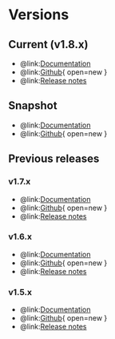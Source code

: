 # Versions

## Current (v1.8.x)
- @link:[Documentation](https://bluebrainnexus.io/docs/)
- @link:[Github](https://github.com/BlueBrain/nexus/tree/v1.8.x){ open=new }
- @link:[Release notes](https://bluebrainnexus.io/docs/releases/v1.8-release-notes.html)

## Snapshot
- @link:[Documentation](https://bluebrainnexus.io/snapshot/docs/)
- @link:[Github](https://github.com/BlueBrain/nexus){ open=new }

## Previous releases

### v1.7.x
- @link:[Documentation](https://bluebrainnexus.io/docs/)
- @link:[Github](https://github.com/BlueBrain/nexus/tree/v1.7.x){ open=new }
- @link:[Release notes](https://bluebrainnexus.io/docs/releases/v1.7-release-notes.html)

### v1.6.x
- @link:[Documentation](https://bluebrainnexus.io/v1.6.x/docs/)
- @link:[Github](https://github.com/BlueBrain/nexus/tree/v1.6.x){ open=new }
- @link:[Release notes](https://bluebrainnexus.io/docs/releases/v1.6-release-notes.html)

### v1.5.x
- @link:[Documentation](https://bluebrainnexus.io/v1.5.x/docs/)
- @link:[Github](https://github.com/BlueBrain/nexus/tree/v1.5.x){ open=new }
- @link:[Release notes](https://bluebrainnexus.io/docs/releases/v1.5-release-notes.html)

